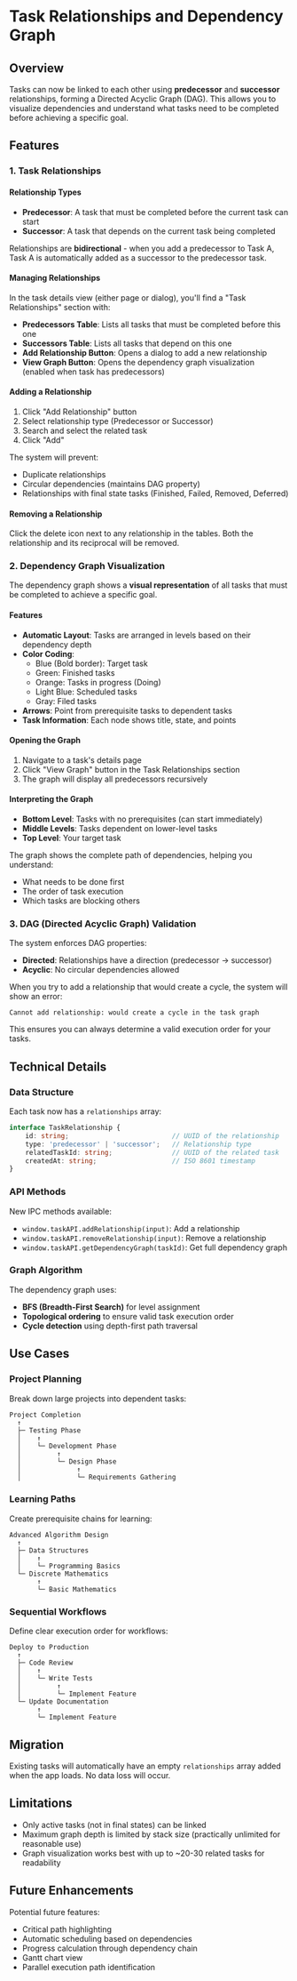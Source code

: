 # Task Relationships and Dependency Graph

## Overview

Tasks can now be linked to each other using **predecessor** and **successor** relationships, forming a Directed Acyclic Graph (DAG). This allows you to visualize dependencies and understand what tasks need to be completed before achieving a specific goal.

## Features

### 1. Task Relationships

#### Relationship Types

- **Predecessor**: A task that must be completed before the current task can start
- **Successor**: A task that depends on the current task being completed

Relationships are **bidirectional** - when you add a predecessor to Task A, Task A is automatically added as a successor to the predecessor task.

#### Managing Relationships

In the task details view (either page or dialog), you'll find a "Task Relationships" section with:

- **Predecessors Table**: Lists all tasks that must be completed before this one
- **Successors Table**: Lists all tasks that depend on this one
- **Add Relationship Button**: Opens a dialog to add a new relationship
- **View Graph Button**: Opens the dependency graph visualization (enabled when task has predecessors)

#### Adding a Relationship

1. Click "Add Relationship" button
2. Select relationship type (Predecessor or Successor)
3. Search and select the related task
4. Click "Add"

The system will prevent:
- Duplicate relationships
- Circular dependencies (maintains DAG property)
- Relationships with final state tasks (Finished, Failed, Removed, Deferred)

#### Removing a Relationship

Click the delete icon next to any relationship in the tables. Both the relationship and its reciprocal will be removed.

### 2. Dependency Graph Visualization

The dependency graph shows a **visual representation** of all tasks that must be completed to achieve a specific goal.

#### Features

- **Automatic Layout**: Tasks are arranged in levels based on their dependency depth
- **Color Coding**: 
  - Blue (Bold border): Target task
  - Green: Finished tasks
  - Orange: Tasks in progress (Doing)
  - Light Blue: Scheduled tasks
  - Gray: Filed tasks
- **Arrows**: Point from prerequisite tasks to dependent tasks
- **Task Information**: Each node shows title, state, and points

#### Opening the Graph

1. Navigate to a task's details page
2. Click "View Graph" button in the Task Relationships section
3. The graph will display all predecessors recursively

#### Interpreting the Graph

- **Bottom Level**: Tasks with no prerequisites (can start immediately)
- **Middle Levels**: Tasks dependent on lower-level tasks
- **Top Level**: Your target task

The graph shows the complete path of dependencies, helping you understand:
- What needs to be done first
- The order of task execution
- Which tasks are blocking others

### 3. DAG (Directed Acyclic Graph) Validation

The system enforces DAG properties:

- **Directed**: Relationships have a direction (predecessor → successor)
- **Acyclic**: No circular dependencies allowed

When you try to add a relationship that would create a cycle, the system will show an error:
```
Cannot add relationship: would create a cycle in the task graph
```

This ensures you can always determine a valid execution order for your tasks.

## Technical Details

### Data Structure

Each task now has a `relationships` array:

```typescript
interface TaskRelationship {
    id: string;                          // UUID of the relationship
    type: 'predecessor' | 'successor';   // Relationship type
    relatedTaskId: string;               // UUID of the related task
    createdAt: string;                   // ISO 8601 timestamp
}
```

### API Methods

New IPC methods available:

- `window.taskAPI.addRelationship(input)`: Add a relationship
- `window.taskAPI.removeRelationship(input)`: Remove a relationship
- `window.taskAPI.getDependencyGraph(taskId)`: Get full dependency graph

### Graph Algorithm

The dependency graph uses:
- **BFS (Breadth-First Search)** for level assignment
- **Topological ordering** to ensure valid task execution order
- **Cycle detection** using depth-first path traversal

## Use Cases

### Project Planning

Break down large projects into dependent tasks:
```
Project Completion
  ↑
  ├─ Testing Phase
  │    ↑
  │    └─ Development Phase
  │         ↑
  │         └─ Design Phase
  │              ↑
  │              └─ Requirements Gathering
```

### Learning Paths

Create prerequisite chains for learning:
```
Advanced Algorithm Design
  ↑
  ├─ Data Structures
  │    ↑
  │    └─ Programming Basics
  └─ Discrete Mathematics
       ↑
       └─ Basic Mathematics
```

### Sequential Workflows

Define clear execution order for workflows:
```
Deploy to Production
  ↑
  ├─ Code Review
  │    ↑
  │    └─ Write Tests
  │         ↑
  │         └─ Implement Feature
  └─ Update Documentation
       ↑
       └─ Implement Feature
```

## Migration

Existing tasks will automatically have an empty `relationships` array added when the app loads. No data loss will occur.

## Limitations

- Only active tasks (not in final states) can be linked
- Maximum graph depth is limited by stack size (practically unlimited for reasonable use)
- Graph visualization works best with up to ~20-30 related tasks for readability

## Future Enhancements

Potential future features:
- Critical path highlighting
- Automatic scheduling based on dependencies
- Progress calculation through dependency chain
- Gantt chart view
- Parallel execution path identification
